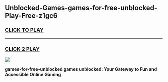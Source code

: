 
## Unblocked-Games-games-for-free-unblocked-Play-Free-z1gc6
<h3>
<a href="https://premium76.site?title=games-for-free-unblocked&ref=22A">CLICK TO PLAY</a></h3>
<hr>

<h3>
<a href="https://premium76.site?title=games-for-free-unblocked&ref=22A">CLICK 2 PLAY</a>
  
</h3>

<a href="https://premium76.site?title=games-for-free-unblocked&ref=22A"><img src="https://clearcache.store/games.png"></a>


**games-for-free-unblocked games unblocked: Your Gateway to Fun and Accessible Online Gaming**
